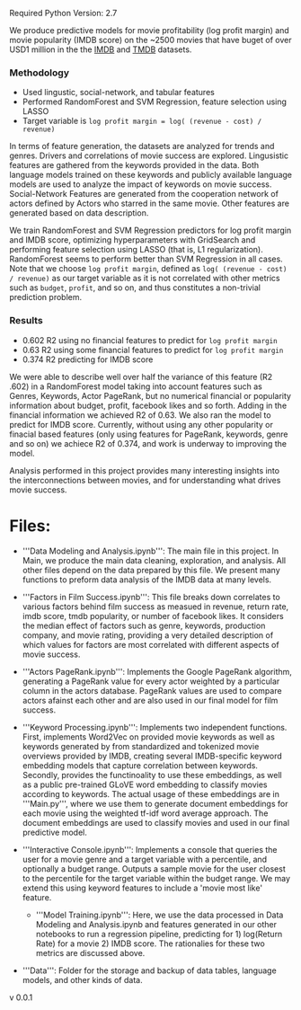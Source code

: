 Required Python Version: 2.7

We produce predictive models for movie profitability (log profit margin) and movie popularity (IMDB score) on the ~2500 movies that have buget of over USD1 million in the the [IMDB](https://data.world/popculture/imdb-5000-movie-dataset) and [TMDB](https://www.kaggle.com/tmdb/tmdb-movie-metadata) datasets.

### Methodology
- Used lingustic, social-network, and tabular features
- Performed RandomForest and SVM Regression, feature selection using LASSO
- Target variable is `log profit margin = log( (revenue - cost) / revenue)`

In terms of feature generation, the datasets are analyzed for trends and genres. Drivers and correlations of movie success are explored. Lingusistic features are gathered from the keywords provided in the data. Both language models trained on these keywords and publicly available language models are used to analyze the impact of keywords on movie success. Social-Network Features are generated from the cooperation network of actors defined by Actors who starred in the same movie. Other features are generated based on data description. 

We train RandomForest and SVM Regression predictors for log profit margin and IMDB score, optimizing hyperparameters with GridSearch and performing feature selection using LASSO (that is, L1 regularization). RandomForest seems to perform better than SVM Regression in all cases. Note that we choose `log profit margin`, defined as `log( (revenue - cost) / revenue)` as our target variable as it is not correlated with other metrics such as `budget`, `profit`, and so on, and thus constitutes a non-trivial prediction problem.

### Results
 - 0.602 R2 using no financial features to predict for `log profit margin`
 - 0.63 R2 using some financial features to predict for `log profit margin`
 - 0.374 R2 predicting for IMDB score
 
We were able to describe well over half the variance of this feature (R2 .602) in a RandomForest model taking into account features such as Genres, Keywords, Actor PageRank, but no numerical financial or popularity information about budget, profit, facebook likes and so forth. Adding in the financial information we achieved R2 of 0.63.
We also ran the model to predict for IMDB score. Currently, without using any other popularity or finacial based features (only using features for PageRank, keywords, genre and so on) we achiece R2 of 0.374, and work is underway to improving the model.

Analysis performed in this project provides many interesting insights into the interconnections between movies, and for understanding what drives movie success.

# Files:
 - '''Data Modeling and Analysis.ipynb''': The main file in this project. In Main, we produce the main data cleaning, exploration, and analysis. All other files depend on the data prepared by this file. We present many functions to preform data analysis of the IMDB data at many levels.

 - '''Factors in Film Success.ipynb''': This file breaks down correlates to various factors behind film success as measued in revenue, return rate, imdb score, tmdb popularity, or number of facebook likes. It considers the median effect of factors such as genre, keywords, production company, and movie rating, providing a very detailed description of which values for factors are most correlated with different aspects of movie success.

- '''Actors PageRank.ipynb''': Implements the Google PageRank algorithm, generating a PageRank value for every actor weighted by a particular column in the actors database. PageRank values are used to compare actors afainst each other and are also used in our final model for film success.

- '''Keyword Processing.ipynb''': Implements two independent functions. First, implements Word2Vec on provided movie keywords as well as keywords generated by from standardized and tokenized movie overviews provided by IMDB, creating several IMDB-specific keyword embedding models that capture correlation between keywords. Secondly, provides the functinoality to use these embeddings, as well as a public pre-trained GLoVE word embedding to classify movies according to keywords. The actual usage of these embeddings are in '''Main.py''', where we use them to generate document embeddings for each movie using the weighted tf-idf word average approach. The document embeddings are used to classify movies and used in our final predictive model.

- '''Interactive Console.ipynb''': Implements a console that queries the user for a movie genre and a target variable with a percentile, and optionally a budget range. Outputs a sample movie for the user closest to the percentile for the target variable within the budget range. We may extend this using keyword features to include a 'movie most like' feature.

  - '''Model Training.ipynb''': Here, we use the data processed in Data Modeling and Analysis.ipynb and features generated in our other notebooks to run a regression pipeline, predicting for 1) log(Return Rate) for a movie 2) IMDB score. The rationalies for these two metrics are discussed above.

- '''Data''': Folder for the storage and backup of data tables, language models, and other kinds of data.


v 0.0.1
